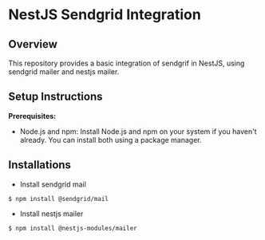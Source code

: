# NestJS Sendgrid Integration

## Overview

This repository provides a basic integration of sendgrif in NestJS, using sendgrid mailer and nestjs mailer.

## Setup Instructions

**Prerequisites:**
  - Node.js and npm: Install Node.js and npm on your system if you haven't already. You can install both using a package manager.

## Installations

- Install sendgrid mail

```
$ npm install @sendgrid/mail
```

- Install nestjs mailer

```
$ npm install @nestjs-modules/mailer
```